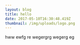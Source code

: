 ```yaml
---
layout: blog
title: hello
date: 2017-05-10T16:30:48.419Z
thumbnail: /img/uploads/logo.png
---
```

hww ewfg re wegergrg wegerg eg
